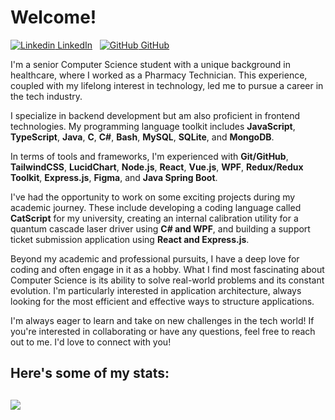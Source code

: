 # Welcome!

[![Linkedin](https://i.sstatic.net/gVE0j.png) LinkedIn](https://www.linkedin.com/in/codyfingerson)
&nbsp;
[![GitHub](https://i.sstatic.net/tskMh.png) GitHub](https://github.com/codyafingerson)

I'm a senior Computer Science student with a unique background in healthcare, where I worked as a Pharmacy Technician. This experience, coupled with my lifelong interest in technology, led me to pursue a career in the tech industry.

I specialize in backend development but am also proficient in frontend technologies. My programming language toolkit includes **JavaScript**, **TypeScript**, **Java**, **C**, **C#**, **Bash**, **MySQL**, **SQLite**, and **MongoDB**.

In terms of tools and frameworks, I'm experienced with **Git/GitHub**, **TailwindCSS**, **LucidChart**, **Node.js**, **React**, **Vue.js**, **WPF**, **Redux/Redux Toolkit**, **Express.js**, **Figma**, and **Java Spring Boot**.

I've had the opportunity to work on some exciting projects during my academic journey. These include developing a coding language called **CatScript** for my university, creating an internal calibration utility for a quantum cascade laser driver using **C# and WPF**, and building a support ticket submission application using **React and Express.js**.

Beyond my academic and professional pursuits, I have a deep love for coding and often engage in it as a hobby. What I find most fascinating about Computer Science is its ability to solve real-world problems and its constant evolution. I'm particularly interested in application architecture, always looking for the most efficient and effective ways to structure applications.

I'm always eager to learn and take on new challenges in the tech world! If you're interested in collaborating or have any questions, feel free to reach out to me. I'd love to connect with you!

Here's some of my stats:
---
![](https://github-readme-stats.vercel.app/api/top-langs/?username=codyafingerson)
---
